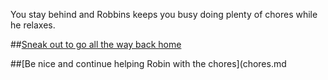 You stay behind and Robbins keeps you busy doing plenty of chores while he relaxes.


##[Sneak out to go all the way back home](home.md)

##[Be nice and continue helping Robin with the chores](chores.md